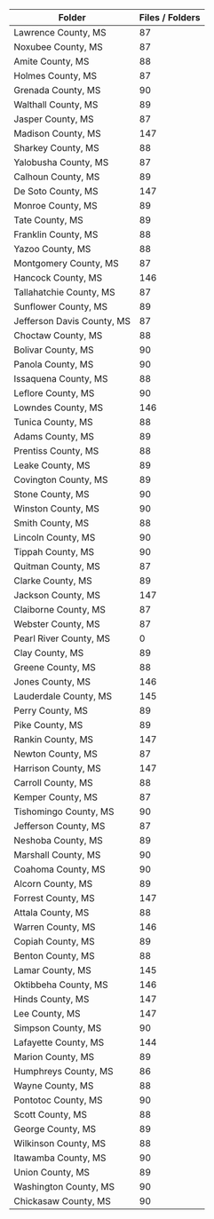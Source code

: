 | Folder                     |   Files / Folders |
|----------------------------|-------------------|
| Lawrence County, MS        |                87 |
| Noxubee County, MS         |                87 |
| Amite County, MS           |                88 |
| Holmes County, MS          |                87 |
| Grenada County, MS         |                90 |
| Walthall County, MS        |                89 |
| Jasper County, MS          |                87 |
| Madison County, MS         |               147 |
| Sharkey County, MS         |                88 |
| Yalobusha County, MS       |                87 |
| Calhoun County, MS         |                89 |
| De Soto County, MS         |               147 |
| Monroe County, MS          |                89 |
| Tate County, MS            |                89 |
| Franklin County, MS        |                88 |
| Yazoo County, MS           |                88 |
| Montgomery County, MS      |                87 |
| Hancock County, MS         |               146 |
| Tallahatchie County, MS    |                87 |
| Sunflower County, MS       |                89 |
| Jefferson Davis County, MS |                87 |
| Choctaw County, MS         |                88 |
| Bolivar County, MS         |                90 |
| Panola County, MS          |                90 |
| Issaquena County, MS       |                88 |
| Leflore County, MS         |                90 |
| Lowndes County, MS         |               146 |
| Tunica County, MS          |                88 |
| Adams County, MS           |                89 |
| Prentiss County, MS        |                88 |
| Leake County, MS           |                89 |
| Covington County, MS       |                89 |
| Stone County, MS           |                90 |
| Winston County, MS         |                90 |
| Smith County, MS           |                88 |
| Lincoln County, MS         |                90 |
| Tippah County, MS          |                90 |
| Quitman County, MS         |                87 |
| Clarke County, MS          |                89 |
| Jackson County, MS         |               147 |
| Claiborne County, MS       |                87 |
| Webster County, MS         |                87 |
| Pearl River County, MS     |                 0 |
| Clay County, MS            |                89 |
| Greene County, MS          |                88 |
| Jones County, MS           |               146 |
| Lauderdale County, MS      |               145 |
| Perry County, MS           |                89 |
| Pike County, MS            |                89 |
| Rankin County, MS          |               147 |
| Newton County, MS          |                87 |
| Harrison County, MS        |               147 |
| Carroll County, MS         |                88 |
| Kemper County, MS          |                87 |
| Tishomingo County, MS      |                90 |
| Jefferson County, MS       |                87 |
| Neshoba County, MS         |                89 |
| Marshall County, MS        |                90 |
| Coahoma County, MS         |                90 |
| Alcorn County, MS          |                89 |
| Forrest County, MS         |               147 |
| Attala County, MS          |                88 |
| Warren County, MS          |               146 |
| Copiah County, MS          |                89 |
| Benton County, MS          |                88 |
| Lamar County, MS           |               145 |
| Oktibbeha County, MS       |               146 |
| Hinds County, MS           |               147 |
| Lee County, MS             |               147 |
| Simpson County, MS         |                90 |
| Lafayette County, MS       |               144 |
| Marion County, MS          |                89 |
| Humphreys County, MS       |                86 |
| Wayne County, MS           |                88 |
| Pontotoc County, MS        |                90 |
| Scott County, MS           |                88 |
| George County, MS          |                89 |
| Wilkinson County, MS       |                88 |
| Itawamba County, MS        |                90 |
| Union County, MS           |                89 |
| Washington County, MS      |                90 |
| Chickasaw County, MS       |                90 |